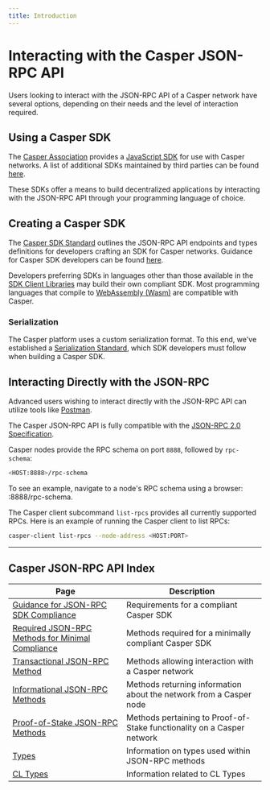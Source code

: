 ```yaml
---
title: Introduction
---
```


# Interacting with the Casper JSON-RPC API

Users looking to interact with the JSON-RPC API of a Casper network have several options, depending on their needs and the level of interaction required.

## Using a Casper SDK

The [Casper Association](https://casper.network/en-us/) provides a [JavaScript SDK](../../developers/dapps/sdk/script-sdk.md) for use with Casper networks. A list of additional SDKs maintained by third parties can be found [here](../../developers/dapps/sdk/index.md).

These SDKs offer a means to build decentralized applications by interacting with the JSON-RPC API through your programming language of choice.

## Creating a Casper SDK

The [Casper SDK Standard](../json-rpc/minimal-compliance.md) outlines the JSON-RPC API endpoints and types definitions for developers crafting an SDK for Casper networks. Guidance for Casper SDK developers can be found [here](../developers/json-rpc/guidance.md).

Developers preferring SDKs in languages other than those available in the [SDK Client Libraries](../../developers/dapps/sdk/index.md) may build their own compliant SDK. Most programming languages that compile to [WebAssembly (Wasm)](../../concepts/glossary/W.md#webassembly) are compatible with Casper.

### Serialization

The Casper platform uses a custom serialization format. To this end, we've established a [Serialization Standard](../../concepts/serialization-standard.md), which SDK developers must follow when building a Casper SDK.

## Interacting Directly with the JSON-RPC

Advanced users wishing to interact directly with the JSON-RPC API can utilize tools like [Postman](https://www.postman.com/).

The Casper JSON-RPC API is fully compatible with the [JSON-RPC 2.0 Specification](https://www.jsonrpc.org/specification).

Casper nodes provide the RPC schema on port `8888`, followed by `rpc-schema`:  

```sh
<HOST:8888>/rpc-schema 
```

To see an example, navigate to a node's RPC schema using a browser: <HOST>:8888/rpc-schema.

The Casper client subcommand `list-rpcs` provides all currently supported RPCs. Here is an example of running the Casper client to list RPCs:

```sh
casper-client list-rpcs --node-address <HOST:PORT>
```

-------

## Casper JSON-RPC API Index

|Page                                                                       |Description                                                               |
|---------------------------------------------------------------------------|--------------------------------------------------------------------------|
|[Guidance for JSON-RPC SDK Compliance](./guidance.md)                      |Requirements for a compliant Casper SDK                                   |
|[Required JSON-RPC Methods for Minimal Compliance](./minimal-compliance.md)|Methods required for a minimally compliant Casper SDK                     |
|[Transactional JSON-RPC Method](./json-rpc-transactional.md)               |Methods allowing interaction with a Casper network                        |
|[Informational JSON-RPC Methods](./json-rpc-informational.md)              |Methods returning information about the network from a Casper node        |
|[Proof-of-Stake JSON-RPC Methods](./json-rpc-pos.md)                       |Methods pertaining to Proof-of-Stake functionality on a Casper network    |
|[Types](./types_chain.md)                                                  |Information on types used within JSON-RPC methods                         |
|[CL Types](./types_cl.md)                                                  |Information related to CL Types                                           |
